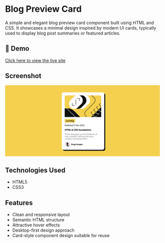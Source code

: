 # Blog Preview Card

A simple and elegant blog preview card component built using HTML and CSS. It showcases a minimal design inspired by modern UI cards, typically used to display blog post summaries or featured articles.

## 🚀 Demo

[Click here to view the live site](https://vedantobaleppanavar.github.io/bolg-preview-proj/)

## Screenshot

![Screenshot](preview.png) 

## Technologies Used

- HTML5
- CSS3


## Features


- Clean and responsive layout
- Semantic HTML structure
- Attractive hover effects
- Desktop-first design approach
- Card-style component design suitable for reuse
